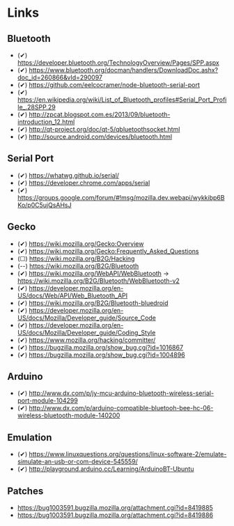 Links
===

Bluetooth
---

- (✔) https://developer.bluetooth.org/TechnologyOverview/Pages/SPP.aspx
- (✔) https://www.bluetooth.org/docman/handlers/DownloadDoc.ashx?doc_id=260866&vId=290097
- (✔) 
https://github.com/eelcocramer/node-bluetooth-serial-port
- (✔) 
https://en.wikipedia.org/wiki/List_of_Bluetooth_profiles#Serial_Port_Profile_.28SPP.29
- (✔) http://zpcat.blogspot.com.es/2013/09/bluetooth-introduction_12.html
- (✔) http://qt-project.org/doc/qt-5/qbluetoothsocket.html
- (✔) http://source.android.com/devices/bluetooth.html

Serial Port
---

- (✔) https://whatwg.github.io/serial/
- (✔) https://developer.chrome.com/apps/serial
- (✔) 
https://groups.google.com/forum/#!msg/mozilla.dev.webapi/wykkibp6BKo/p0C5ujQsAHsJ


Gecko
---

- (✔) https://wiki.mozilla.org/Gecko:Overview
- (✔) https://wiki.mozilla.org/Gecko:Frequently_Asked_Questions
- (☐) https://wiki.mozilla.org/B2G/Hacking
- (--) https://wiki.mozilla.org/B2G/Bluetooth
- (✔) https://wiki.mozilla.org/WebAPI/WebBluetooth -> 
https://wiki.mozilla.org/B2G/Bluetooth/WebBluetooth-v2
- (✔) 
https://developer.mozilla.org/en-US/docs/Web/API/Web_Bluetooth_API
- (✔)  https://wiki.mozilla.org/B2G/Bluetooth-bluedroid
- (✔) 
https://developer.mozilla.org/en-US/docs/Mozilla/Developer_guide/Source_Code
- (✔) 
https://developer.mozilla.org/en-US/docs/Mozilla/Developer_guide/Coding_Style
- (✔) https://www.mozilla.org/hacking/committer/
- (✔) https://bugzilla.mozilla.org/show_bug.cgi?id=1016867
- (✔) https://bugzilla.mozilla.org/show_bug.cgi?id=1004896

Arduino
---

- (✔) http://www.dx.com/p/jy-mcu-arduino-bluetooth-wireless-serial-port-module-104299
- (✔) http://www.dx.com/p/arduino-compatible-bluetooh-bee-hc-06-wireless-bluetooth-module-140200

Emulation
---

- (✔) 
https://www.linuxquestions.org/questions/linux-software-2/emulate-simulate-an-usb-or-com-device-545559/
- (✔) http://playground.arduino.cc/Learning/ArduinoBT-Ubuntu

Patches
---

- https://bug1003591.bugzilla.mozilla.org/attachment.cgi?id=8419885
- https://bug1003591.bugzilla.mozilla.org/attachment.cgi?id=8419886
